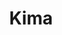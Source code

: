 ---
title: Kima
genre: Fantasy/Adventure
summary: In a medieval fantasy setting, a goblin named Kima grows up in an orphanage for wayward monsters where a human woman raises her on tales of knights and heroes. She is displaced when a mysterious party burns down the orphanage while she is out hunting without permission. With her surrogate mother and fellow monsters missing, she sets out to find them. But in order to become a hero, she needs to both prove herself, gather companions and resources and overcome prejudice.   In this short film, Kima begins her adventuring career, looking for adventuring work at a seedy tavern with amusing results. This short film featuring puppets, miniatures, practical effects and fantasy adventure.
poster: /assets/images/kima/poster.jpeg
special-thanks: Stagecoach Foundation, Santa Fe Community College, Elizabeth Stahmer, Milton Riess, Dolina Cafe and Bakery, Sage Bakehouse, Resourceful Santa Fe
cast-members:
- name: Daniel Peaslee
  role: Kima (Voice)
- name: Chelese Belmont
  role: Barkeep
- name: Taylor Trujillo
  role: Bar Patron
- name: Lauren Trujillo
  role: Bar Patron
- name: Piyush Gupta
  role: Bar Patron
- name: Christopher Mcintyre
  role: Bar Patron
- name: Devon
  role: Treasure Chest
crew-members:
- name: Daniel Peaslee
  role: Director
- name: Daniel Peaslee
  role: Writer
- name: Thomas Gray
  role: Assistant Director
- name: Shnanon Reeves
  role: Director of Photography
- name: Devon Ludlow
  role: Puppeteer
- name: Talon Stahmer
  role: Location Manager
- name: Rosalia Peaslee
  role: Puppetmaker
- name: Rosalia Peaslee
  role: Production Designer
- name: Sophia Peaslee
  role: Assistant Production Design
- name: Emmanuelle John
  role: Set Decorator
- name: Michael Bozzuto
  role: Key Grip
- name: Set PA
  role: John Webber
- name: Set PA
  role: Sophia Friedman
- name: Location Sound
  role: Martin Criss
behind-the-scenes-photos:
- image: https://sassyspaceman.s3.amazonaws.com/kima-bts/IMG_0209.jpg
  title: Post
  caption: Recording Lines with Kima
- image: https://sassyspaceman.s3.amazonaws.com/kima-bts/IMG_0216.jpg
  title: Post
  caption: Recording lines with Kima
- image: https://sassyspaceman.s3.amazonaws.com/kima-bts/IMG_1424.jpg
  title: Building The Bar
  caption: Behind the bar set decoration
- image: https://sassyspaceman.s3.amazonaws.com/kima-bts/IMG_0018.jpg
  title: Fun
  caption: Surprise!
- image: https://sassyspaceman.s3.amazonaws.com/kima-bts/IMG_1420.jpg
  title: Action
  caption: Choreographing the fight scene
- image: https://sassyspaceman.s3.amazonaws.com/kima-bts/IMG_0017.jpg
  title: Action
  caption: Devon and Kima
- image: https://sassyspaceman.s3.amazonaws.com/kima-bts/IMG_1419.jpg
  title: Action
  caption: Choreographing the fight scene
- image: https://sassyspaceman.s3.amazonaws.com/kima-bts/IMG_0014.jpg
  title: Action
  caption: Kima in action
- image: https://sassyspaceman.s3.amazonaws.com/kima-bts/IMG_9374.jpg
  title: Puppet Cage
  caption: First fitting for the Puppet Cage
- image: https://sassyspaceman.s3.amazonaws.com/kima-bts/IMG_9371.jpg
  title: Building The Cave
  caption: Planning the monser
- image: https://sassyspaceman.s3.amazonaws.com/kima-bts/IMG_9366.jpg
  title: Building The Tavern
  caption: Decorating the bar
- image: https://sassyspaceman.s3.amazonaws.com/kima-bts/IMG_9359.jpg
  title: Building The Tavern
  caption: Setting up the tavern floor
- image: https://sassyspaceman.s3.amazonaws.com/kima-bts/IMG_9355.jpg
  title: Building the cave
  caption: Setting up the cave scene
- image: https://sassyspaceman.s3.amazonaws.com/kima-bts/IMG_9352.jpg
  title: Building the Tavern
  caption: Checking out the Kima's POV
- image: https://sassyspaceman.s3.amazonaws.com/kima-bts/IMG_0021.jpg
  title: Kima
  caption: Diva taking a nap
- image: https://sassyspaceman.s3.amazonaws.com/kima-bts/IMG_1425.jpg
  title: Action
  caption: Kima exploring the caves
- image: https://sassyspaceman.s3.amazonaws.com/kima-bts/IMG_0020.jpg
  title: Kima
  caption: Diva taking a nap
- image: https://sassyspaceman.s3.amazonaws.com/kima-bts/IMG_9394.jpg
  title: Chest on Puppeteer Cage
  caption: Fitting the Mimic on the puppeteer cage
- image: https://sassyspaceman.s3.amazonaws.com/kima-bts/IMG_9384.jpg
  title: Puppet Cage
  caption: Making The Puppeteer Cage
title-style: kima-title
subtitle-style: kima-subtitle
genre-style: kima-genre
nav-style: kima-visability
background-image: /assets/images/kima/background.jpg
background-style: adrift-bgimage
div-style: kima-wrapper
style: kima-body
layout: movie        
---